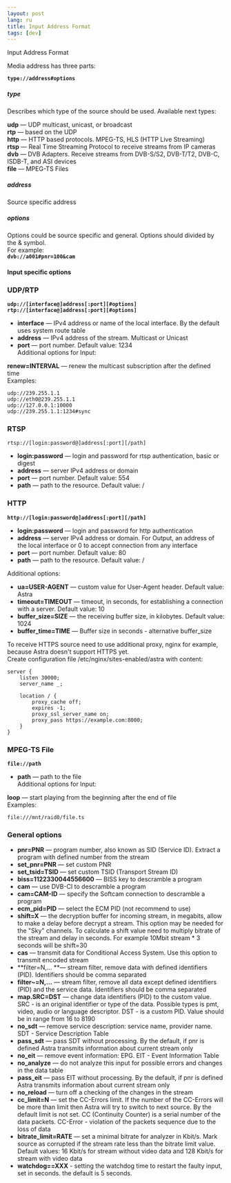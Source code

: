 ```yaml
---
layout: post
lang: ru
title: Input Address Format
tags: [dev]
---
```


Input Address Format

<!-- more -->

Media address has three parts:

**```type://address#options```**

##### type

Describes which type of the source should be used. Available next types:

**udp** — UDP multicast, unicast, or broadcast  
**rtp** — based on the UDP  
**http** — HTTP based protocols. MPEG-TS, HLS (HTTP Live Streaming)  
**rtsp** — Real Time Streaming Protocol to receive streams from IP cameras  
**dvb** — DVB Adapters. Receive streams from DVB-S/S2, DVB-T/T2, DVB-C, ISDB-T, and ASI devices  
**file** — MPEG-TS Files  
##### address

Source specific address

##### options

Options could be source specific and general. Options should divided by the & symbol.  
For example:  
**```dvb://a001#pnr=100&cam```**


#### Input specific options


### UDP/RTP

**```udp://[interface@]address[:port][#options]```**  
**```rtp://[interface@]address[:port][#options]```**  
- **interface** — IPv4 address or name of the local interface. By the default uses system route table  
- **address** — IPv4 address of the stream. Multicast or Unicast  
- **port** — port number. Default value: 1234  
Additional options for Input:  

**renew=INTERVAL** — renew the multicast subscription after the defined time  
Examples:  

`udp://239.255.1.1`  
`udp://eth0@239.255.1.1`  
`udp://127.0.0.1:10000`  
`udp://239.255.1.1:1234#sync`  

### RTSP

```rtsp://[login:password@]address[:port][/path]```
- **login:password** — login and password for rtsp authentication, basic or digest
- **address** — server IPv4 address or domain
- **port** — port number. Default value: 554
- **path** — path to the resource. Default value: /


### HTTP

**`http://[login:password@]address[:port][/path]`**
- **login:password** — login and password for http authentication
- **address** — server IPv4 address or domain. For Output, an address of the local interface or 0 to accept connection from any interface
- **port** — port number. Default value: 80
- **path** — path to the resource. Default value: /

Additional options:
- **ua=USER-AGENT** — custom value for User-Agent header. Default value: Astra
- **timeout=TIMEOUT** — timeout, in seconds, for establishing a connection with a server. Default value: 10
- **buffer_size=SIZE** — the receiving buffer size, in kilobytes. Default value: 1024
- **buffer_time=TIME** — Buffer size in seconds - alternative buffer_size

To receive HTTPS source need to use additional proxy, nginx for example, because Astra doesn't support HTTPS yet.  
Create configuration file /etc/nginx/sites-enabled/astra with content:  
```
server {
    listen 30000;
    server_name _;

    location / {
        proxy_cache off;
        expires -1;
        proxy_ssl_server_name on;
        proxy_pass https://example.com:8000;
    }
}
```
### MPEG-TS File

**```file://path```**
- **path** — path to the file  
Additional options for Input:  

**loop** — start playing from the beginning after the end of file  
Examples:  

`file:///mnt/raid0/file.ts`

### General options

- **pnr=PNR** — program number, also known as SID (Service ID). Extract a program with defined number from the stream
- **set_pnr=PNR** — set custom PNR
- **set_tsid=TSID** — set custom TSID (Transport Stream ID)
- **biss=1122330044556600** — BISS key to descramble a program
- **cam** — use DVB-CI to descramble a program
- **cam=CAM-ID** — specify the Softcam connection to descramble a program
- **ecm_pid=PID** — select the ECM PID (not recommend to use)
- **shift=X** — the decryption buffer for incoming stream, in megabits, allow to make a delay before decrypt a stream. This option may be needed for the "Sky" channels. To calculate a shift value need to multiply bitrate of the stream and delay in seconds. For example 10Mbit stream * 3 seconds will be shift=30
- **cas** — transmit data for Conditional Access System. Use this option to transmit encoded stream
- **filter=N,… **— stream filter, remove data with defined identifiers (PID). Identifiers should be comma separated
- **filter~=N,…** — stream filter, remove all data except defined identifiers (PID) and the service data. Identifiers should be comma separated
- **map.SRC=DST** — change data identifiers (PID) to the custom value. SRC - is an original identifier or type of the data. Possible types is pmt, video, audio or language descriptor. DST - is a custom PID. Value should be in range from 16 to 8190
- **no_sdt** — remove service description: service name, provider name. SDT - Service Description Table
- **pass_sdt** — pass SDT without processing. By the default, if pnr is defined Astra transmits information about current stream only
- **no_eit** — remove event information: EPG. EIT - Event Information Table
- **no_analyze** — do not analyze this input for possible errors and changes in the data table
- **pass_eit** — pass EIT without processing. By the default, if pnr is defined Astra transmits information about current stream only
- **no_reload** — turn off a checking of the changes in the stream
- **cc_limit=N** — set the CC-Errors limit. If the number of the CC-Errors will be more than limit then Astra will try to switch to next source. By the default limit is not set. CC (Continuity Counter) is a serial number of the data packets. CC-Error - violation of the packets sequence due to the loss of data
- **bitrate_limit=RATE** — set a minimal bitrate for analyzer in Kbit/s. Mark source as corrupted if the stream rate less than the bitrate limit value. Default values: 16 Kbit/s for stream without video data and 128 Kbit/s for stream with video data
- **watchdog==XXX** - setting the watchdog time to restart the faulty input, set in seconds. the default is 5 seconds.  

